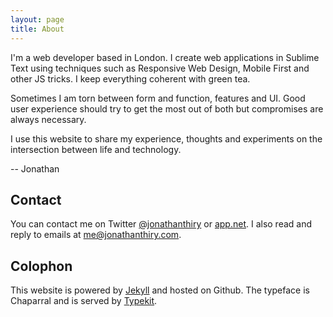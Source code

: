 ```yaml
---
layout: page
title: About
---
```


I'm a web developer based in London. I create web applications in Sublime Text using techniques such as Responsive Web Design, Mobile First and other JS tricks. I keep everything coherent with green tea.

Sometimes I am torn between form and function, features and UI. Good user experience should try to get the most out of both but compromises are always necessary.

I use this website to share my experience, thoughts and experiments on the intersection between life and technology.

-- Jonathan

## Contact

You can contact me on Twitter [@jonathanthiry](http://twitter.com/jonathanthiry) or [app.net](https://alpha.app.net/jonathanthiry).
I also read and reply to emails at <me@jonathanthiry.com>.

## Colophon

This website is powered by [Jekyll](https://github.com/mojombo/jekyll) and hosted on Github. The typeface is Chaparral and is served by [Typekit](https://typekit.com/).
